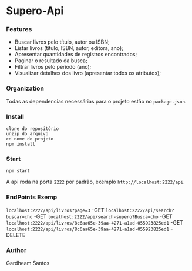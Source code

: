 # Supero-Api

### Features

+ Buscar livros pelo título, autor ou ISBN; 
+ Listar livros (título, ISBN, autor, editora, ano); 
+ Apresentar quantidades de registros encontrados; 
+ Paginar o resultado da busca; 
+ Filtrar livros pelo período (ano); 
+ Visualizar detalhes dos livro (apresentar todos os atributos); 


### Organization
Todas as dependencias necessárias para o projeto estão no ````package.json````.


### Install
````
clone do repositório
unzip do arquivo
cd nome do projeto
npm install
````

### Start
````
npm start
````

A api roda na porta ````2222```` por padrão,
exemplo ````http://localhost:2222/api````.

### EndPoints Exemp
````localhost:2222/api/livros?page=3````  -GET
````localhost:2222/api/search?buscar=cho```` -GET
````localhost:2222/api/search-supero?Busca=cho```` -GET
````localhost:2222/api/livros/8c6aa65e-39aa-4271-a1ad-055923825ed1```` -GET
````localhost:2222/api/livros/8c6aa65e-39aa-4271-a1ad-055923825ed1```` -DELETE


### Author
Gardheam Santos
